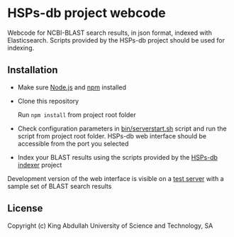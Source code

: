 # HSPs-db project webcode

Webcode for NCBI-BLAST search results, in json format, indexed with Elasticsearch. Scripts provided by the HSPs-db project should be used for indexing.

## Installation

* Make sure [Node.js](https://nodejs.org/en/) and
  [npm](https://www.npmjs.com/) installed

* Clone this repository

  Run `npm install` from project root folder

* Check configuration parameters in [bin/serverstart.sh](bin/serverstart.sh)
  script and run the script from project root folder.
  HSPs-db web interface should be accessible from the port you selected

* Index your BLAST results using the scripts provided
  by the [HSPs-db indexer](https://github.com/uludag/hspsdb-indexer)
  project

Development version of the web interface is visible on a
[test server](http://hspsdb-test.herokuapp.com/) with a sample
set of BLAST search results

## License

Copyright (c) King Abdullah University of Science and Technology, SA
